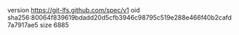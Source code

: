 version https://git-lfs.github.com/spec/v1
oid sha256:80064f839619bdadd20d5cfb3946c98795c519e288e466f40b2cafd7a7917ae5
size 6885
